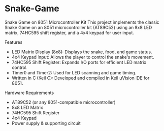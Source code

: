 # Snake-Game
Snake Game on 8051 Microcontroller Kit
This project implements the classic Snake Game on an 8051 microcontroller kit (AT89C52) using an 8x8 LED matrix, 74HC595 shift register, and a 4x4 keypad for user input.

Features
- LED Matrix Display (8x8): Displays the snake, food, and game status.
- 4x4 Keypad Input: Allows the player to control the snake's movement.
- 74HC595 Shift Register: Expands I/O ports for efficient LED matrix control.
- Timer0 and Timer2: Used for LED scanning and game timing.
- Written in C (Keil C): Developed and compiled in Keil uVision IDE for 8051.

Hardware Requirements
- AT89C52 (or any 8051-compatible microcontroller)
- 8x8 LED Matrix
- 74HC595 Shift Register
- 4x4 Keypad
- Power supply & supporting circuit
